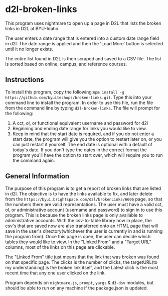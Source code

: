 # d2l-broken-links
This program uses nightmare to open up a page in D2L that lists the broken links in D2L at BYU-Idaho. 

The user enters a date range that is entered into a custom date range field in d2l. The date range is applied and then the 'Load More' button is selected until it no longer exists.

The entire list found in D2L is then scraped and saved to a CSV file. The list is sorted based on online, campus, and reference courses.
## Instructions
To install this program, copy the following:`npm install -g https://github.com/byuitechops/broken-links.git`. Type this into your command line to install the program. 
In order to use this file, run the file from the command line by typing `d2l-broken-links`. The file will prompt for the following:
1. A cct, ol, or functional equivalent username and password for d2l
2. Beginning and ending date range for links you would like to view.
3. Keep in mind that the start date is required, and if you do not enter a start date, the program will give you the option to restart later on, or you can just restart it yourself. The end date is  optional with a default of today's date. If you don't type the dates in the correct format the program you'll have the option to start over, which will require you to run the command again.

## General Information
The purpose of this program is to get a report of broken links that are listed in d2l. The objective is to have the links available to fix, and later delete from the `https://byui.brightspace.com/d2l/brokenLinks/6606` page, so that the numbers there are valid representations.
The user must have a valid cct, ol, or administrative account (username and password) to sign in to use this program. This is because the broken links page is only available to administrative accounts.
With the csv-to-table library now in place, the csv's that are saved now are also transferred onto an HTML page that will save in the user's directory(whichever the user is currently in and is running the program from). Once this page is open, the user can decide which tables they would like to view. In the "Linked From" and a "Target URL" columns, most of the links on this page are clickable.

The "Linked From" title just means that the link that was broken was found on that specific page. The clicks is the number of clicks, the targetURL(to my understanding) is the broken link itself, and the Latest click is the most recent time that any one user clicked on the link.

Program depends on `nightmare.js`, `prompt`, `yargs` & `d3-dsv` modules, but should be able to run on any machine if the package.json is updated.
